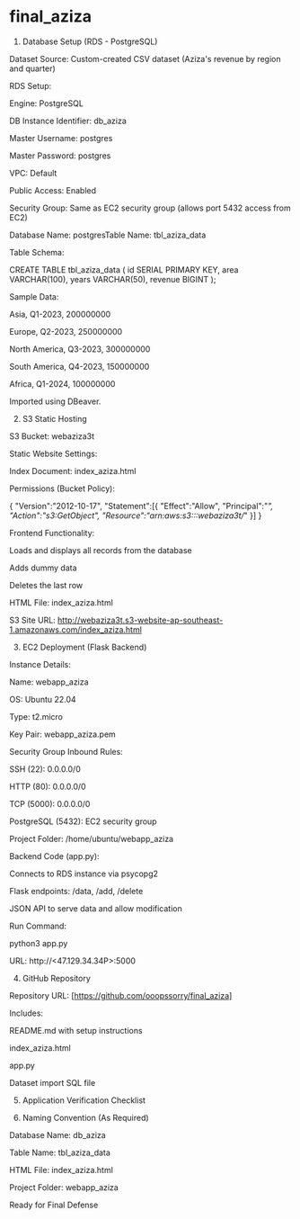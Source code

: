 # final_aziza
1. Database Setup (RDS - PostgreSQL)

Dataset Source: Custom-created CSV dataset (Aziza's revenue by region and quarter)

RDS Setup:

Engine: PostgreSQL

DB Instance Identifier: db_aziza

Master Username: postgres

Master Password: postgres

VPC: Default

Public Access: Enabled

Security Group: Same as EC2 security group (allows port 5432 access from EC2)

Database Name: postgresTable Name: tbl_aziza_data

Table Schema:

CREATE TABLE tbl_aziza_data (
  id SERIAL PRIMARY KEY,
  area VARCHAR(100),
  years VARCHAR(50),
  revenue BIGINT
);

Sample Data:

Asia, Q1-2023, 200000000

Europe, Q2-2023, 250000000

North America, Q3-2023, 300000000

South America, Q4-2023, 150000000

Africa, Q1-2024, 100000000

Imported using DBeaver.

2. S3 Static Hosting

S3 Bucket: webaziza3t

Static Website Settings:

Index Document: index_aziza.html

Permissions (Bucket Policy):

{
  "Version":"2012-10-17",
  "Statement":[{
    "Effect":"Allow",
    "Principal":"*",
    "Action":"s3:GetObject",
    "Resource":"arn:aws:s3:::webaziza3t/*"
  }]
}

Frontend Functionality:

Loads and displays all records from the database

Adds dummy data

Deletes the last row

HTML File: index_aziza.html

S3 Site URL: http://webaziza3t.s3-website-ap-southeast-1.amazonaws.com/index_aziza.html

3. EC2 Deployment (Flask Backend)

Instance Details:

Name: webapp_aziza

OS: Ubuntu 22.04

Type: t2.micro

Key Pair: webapp_aziza.pem

Security Group Inbound Rules:

SSH (22): 0.0.0.0/0

HTTP (80): 0.0.0.0/0

TCP (5000): 0.0.0.0/0

PostgreSQL (5432): EC2 security group

Project Folder: /home/ubuntu/webapp_aziza

Backend Code (app.py):

Connects to RDS instance via psycopg2

Flask endpoints: /data, /add, /delete

JSON API to serve data and allow modification

Run Command:

python3 app.py

URL: http://<47.129.34.34P>:5000

4. GitHub Repository

Repository URL: [https://github.com/ooopssorry/final_aziza]

Includes:

README.md with setup instructions

index_aziza.html

app.py

Dataset import SQL file

5. Application Verification Checklist



6. Naming Convention (As Required)

Database Name: db_aziza

Table Name: tbl_aziza_data

HTML File: index_aziza.html

Project Folder: webapp_aziza

Ready for Final Defense
